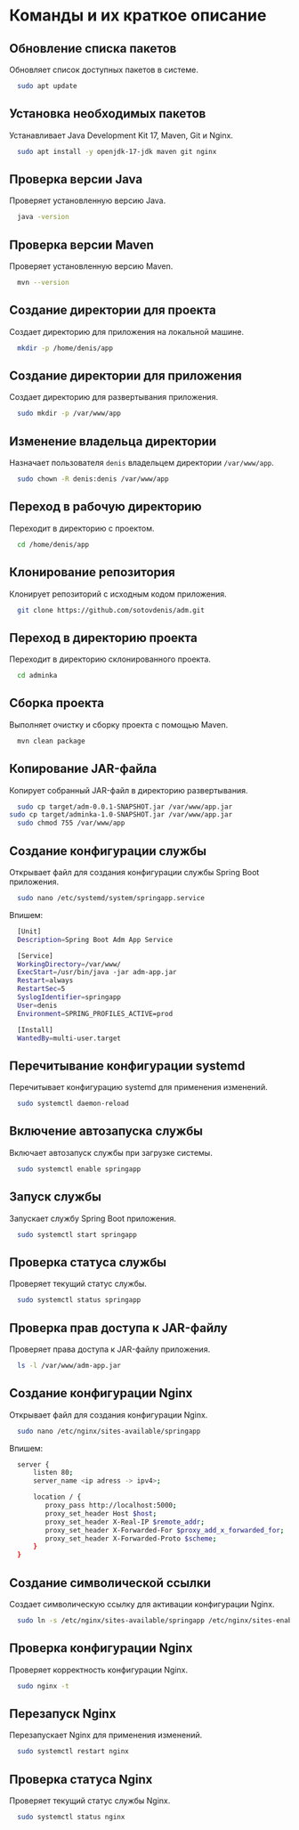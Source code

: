 # Команды и их краткое описание

## Обновление списка пакетов
Обновляет список доступных пакетов в системе.
```bash
  sudo apt update
```

## Установка необходимых пакетов
Устанавливает Java Development Kit 17, Maven, Git и Nginx.
```bash
  sudo apt install -y openjdk-17-jdk maven git nginx
```

## Проверка версии Java
Проверяет установленную версию Java.
```bash
  java -version
```

## Проверка версии Maven
Проверяет установленную версию Maven.
```bash
  mvn --version
```

## Создание директории для проекта
Создает директорию для приложения на локальной машине.
```bash
  mkdir -p /home/denis/app
```

## Создание директории для приложения
Создает директорию для развертывания приложения.
```bash
  sudo mkdir -p /var/www/app
```

## Изменение владельца директории
Назначает пользователя `denis` владельцем директории `/var/www/app`.
```bash
  sudo chown -R denis:denis /var/www/app
```

## Переход в рабочую директорию
Переходит в директорию с проектом.
```bash
  cd /home/denis/app
```

## Клонирование репозитория
Клонирует репозиторий с исходным кодом приложения.
```bash
  git clone https://github.com/sotovdenis/adm.git
```

## Переход в директорию проекта
Переходит в директорию склонированного проекта.
```bash
  cd adminka
```

## Сборка проекта
Выполняет очистку и сборку проекта с помощью Maven.
```bash
  mvn clean package
```

## Копирование JAR-файла
Копирует собранный JAR-файл в директорию развертывания.
```bash
  sudo cp target/adm-0.0.1-SNAPSHOT.jar /var/www/app.jar
sudo cp target/adminka-1.0-SNAPSHOT.jar /var/www/app.jar
  sudo chmod 755 /var/www/app
```

## Создание конфигурации службы
Открывает файл для создания конфигурации службы Spring Boot приложения.
```bash
  sudo nano /etc/systemd/system/springapp.service
```
Впишем:
```bash
  [Unit]
  Description=Spring Boot Adm App Service

  [Service]
  WorkingDirectory=/var/www/
  ExecStart=/usr/bin/java -jar adm-app.jar
  Restart=always
  RestartSec=5
  SyslogIdentifier=springapp
  User=denis
  Environment=SPRING_PROFILES_ACTIVE=prod

  [Install]
  WantedBy=multi-user.target
```

## Перечитывание конфигурации systemd
Перечитывает конфигурацию systemd для применения изменений.
```bash
  sudo systemctl daemon-reload
```

## Включение автозапуска службы
Включает автозапуск службы при загрузке системы.
```bash
  sudo systemctl enable springapp
```

## Запуск службы
Запускает службу Spring Boot приложения.
```bash
  sudo systemctl start springapp
```

## Проверка статуса службы
Проверяет текущий статус службы.
```bash
  sudo systemctl status springapp
```

## Проверка прав доступа к JAR-файлу
Проверяет права доступа к JAR-файлу приложения.
```bash
  ls -l /var/www/adm-app.jar
```

## Создание конфигурации Nginx
Открывает файл для создания конфигурации Nginx.
```bash
  sudo nano /etc/nginx/sites-available/springapp
```
Впишем:
```bash
  server {
      listen 80;
      server_name <ip adress -> ipv4>;

      location / {
         proxy_pass http://localhost:5000;
         proxy_set_header Host $host;
         proxy_set_header X-Real-IP $remote_addr;
         proxy_set_header X-Forwarded-For $proxy_add_x_forwarded_for;
         proxy_set_header X-Forwarded-Proto $scheme;
      }
  }
```

## Создание символической ссылки
Создает символическую ссылку для активации конфигурации Nginx.
```bash
  sudo ln -s /etc/nginx/sites-available/springapp /etc/nginx/sites-enabled
```

## Проверка конфигурации Nginx
Проверяет корректность конфигурации Nginx.
```bash
  sudo nginx -t
```

## Перезапуск Nginx
Перезапускает Nginx для применения изменений.
```bash
  sudo systemctl restart nginx
```

## Проверка статуса Nginx
Проверяет текущий статус службы Nginx.
```bash
  sudo systemctl status nginx
```
